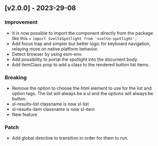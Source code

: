 <!-- Changelog for v2 -->

## [v2.0.0] - 2023-29-08

### Improvement

- It is now possible to import the component directly from the package like this = `import SvelteSpotlight from 'svelte-spotlight';`
- Add focus trap and simpler but better logic for keyboard navigation, relaying more on native platform behavior.
- Detect browser by using esm-env.
- Add possibility to portal the spotlight into the document body.
- Add itemClass prop to add a class to the rendered button list items.

### Breaking

- Remove the option to choose the html element to use for the list and option tags. The list will always be a ul and the options will always be button.
- sl-results-list classname is now sl-list
- sl-results-item classname is now sl-item
- New feature

### Patch

- Add global directive to transition in order for them to run.
